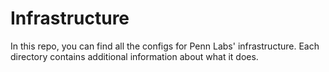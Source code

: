 # Infrastructure

In this repo, you can find all the configs for Penn Labs' infrastructure. Each directory contains additional information about what it does.

